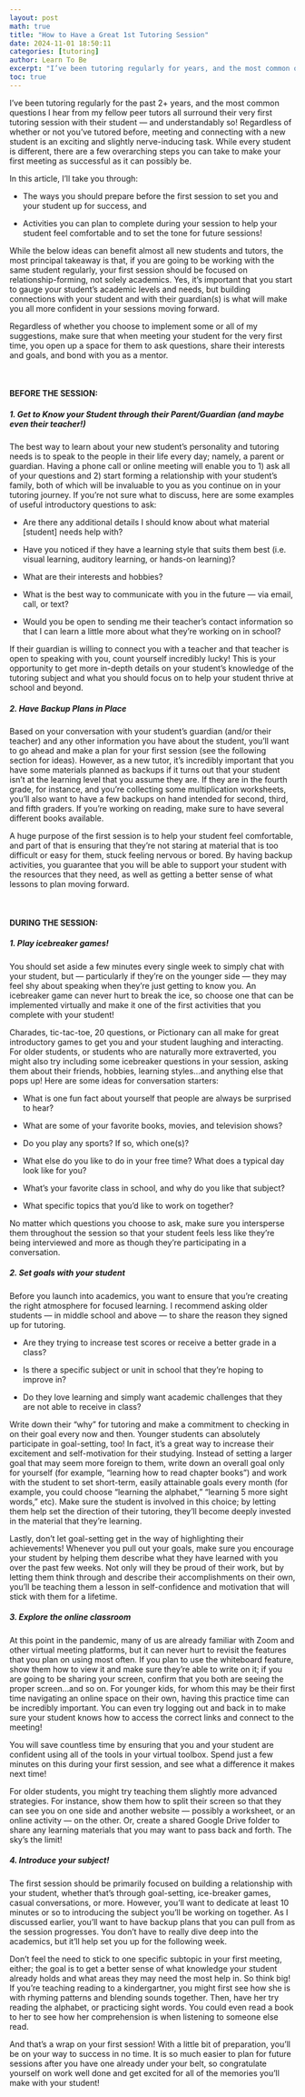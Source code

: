 ```yaml
---
layout: post
math: true
title: "How to Have a Great 1st Tutoring Session"
date: 2024-11-01 18:50:11
categories: [tutoring]
author: Learn To Be
excerpt: "I’ve been tutoring regularly for years, and the most common questions I hear from my peers all surround their very first tutoring session with their student."
toc: true
---
```


I’ve been tutoring regularly for the past 2+ years, and the most common questions I hear from my fellow peer tutors all surround their very first tutoring session with their student — and understandably so! Regardless of whether or not you’ve tutored before, meeting and connecting with a new student is an exciting and slightly nerve-inducing task. While every student is different, there are a few overarching steps you can take to make your first meeting as successful as it can possibly be.

In this article, I’ll take you through:

- The ways you should prepare before the first session to set you and your student up for success, and

- Activities you can plan to complete during your session to help your student feel comfortable and to set the tone for future sessions!

While the below ideas can benefit almost all new students and tutors, the most principal takeaway is that, if you are going to be working with the same student regularly, your first session should be focused on relationship-forming, not solely academics. Yes, it’s important that you start to gauge your student’s academic levels and needs, but building connections with your student and with their guardian(s) is what will make you all more confident in your sessions moving forward.

Regardless of whether you choose to implement some or all of my suggestions, make sure that when meeting your student for the very first time, you open up a space for them to ask questions, share their interests and goals, and bond with you as a mentor.

‍

#### BEFORE THE SESSION:

##### 1. Get to Know your Student through their Parent/Guardian (and maybe even their teacher!)

The best way to learn about your new student’s personality and tutoring needs is to speak to the people in their life every day; namely, a parent or guardian. Having a phone call or online meeting will enable you to 1) ask all of your questions and 2) start forming a relationship with your student’s family, both of which will be invaluable to you as you continue on in your tutoring journey. If you’re not sure what to discuss, here are some examples of useful introductory questions to ask:

- Are there any additional details I should know about what material [student] needs help with?

- Have you noticed if they have a learning style that suits them best (i.e. visual learning, auditory learning, or hands-on learning)?

- What are their interests and hobbies?

- What is the best way to communicate with you in the future — via email, call, or text?

- Would you be open to sending me their teacher’s contact information so that I can learn a little more about what they’re working on in school?

If their guardian is willing to connect you with a teacher and that teacher is open to speaking with you, count yourself incredibly lucky! This is your opportunity to get more in-depth details on your student’s knowledge of the tutoring subject and what you should focus on to help your student thrive at school and beyond.

##### 2. Have Backup Plans in Place

Based on your conversation with your student’s guardian (and/or their teacher) and any other information you have about the student, you’ll want to go ahead and make a plan for your first session (see the following section for ideas). However, as a new tutor, it’s incredibly important that you have some materials planned as backups if it turns out that your student isn’t at the learning level that you assume they are. If they are in the fourth grade, for instance, and you’re collecting some multiplication worksheets, you’ll also want to have a few backups on hand intended for second, third, and fifth graders. If you’re working on reading, make sure to have several different books available.

A huge purpose of the first session is to help your student feel comfortable, and part of that is ensuring that they’re not staring at material that is too difficult or easy for them, stuck feeling nervous or bored. By having backup activities, you guarantee that you will be able to support your student with the resources that they need, as well as getting a better sense of what lessons to plan moving forward.

‍

#### DURING THE SESSION:

##### 1. Play icebreaker games!

You should set aside a few minutes every single week to simply chat with your student, but — particularly if they’re on the younger side — they may feel shy about speaking when they’re just getting to know you. An icebreaker game can never hurt to break the ice, so choose one that can be implemented virtually and make it one of the first activities that you complete with your student!

Charades, tic-tac-toe, 20 questions, or Pictionary can all make for great introductory games to get you and your student laughing and interacting. For older students, or students who are naturally more extraverted, you might also try including some icebreaker questions in your session, asking them about their friends, hobbies, learning styles…and anything else that pops up! Here are some ideas for conversation starters:

- What is one fun fact about yourself that people are always be surprised to hear?

- What are some of your favorite books, movies, and television shows?

- Do you play any sports? If so, which one(s)?

- What else do you like to do in your free time? What does a typical day look like for you?

- What’s your favorite class in school, and why do you like that subject?

- What specific topics that you’d like to work on together?

No matter which questions you choose to ask, make sure you intersperse them throughout the session so that your student feels less like they’re being interviewed and more as though they’re participating in a conversation.

##### 2. Set goals with your student

Before you launch into academics, you want to ensure that you’re creating the right atmosphere for focused learning. I recommend asking older students — in middle school and above — to share the reason they signed up for tutoring.

- Are they trying to increase test scores or receive a better grade in a class?

- Is there a specific subject or unit in school that they’re hoping to improve in?

- Do they love learning and simply want academic challenges that they are not able to receive in class?

Write down their “why” for tutoring and make a commitment to checking in on their goal every now and then. Younger students can absolutely participate in goal-setting, too! In fact, it’s a great way to increase their excitement and self-motivation for their studying. Instead of setting a larger goal that may seem more foreign to them, write down an overall goal only for yourself (for example, “learning how to read chapter books”) and work with the student to set short-term, easily attainable goals every month (for example, you could choose “learning the alphabet,” “learning 5 more sight words,” etc). Make sure the student is involved in this choice; by letting them help set the direction of their tutoring, they’ll become deeply invested in the material that they’re learning.

Lastly, don’t let goal-setting get in the way of highlighting their achievements! Whenever you pull out your goals, make sure you encourage your student by helping them describe what they have learned with you over the past few weeks. Not only will they be proud of their work, but by letting them think through and describe their accomplishments on their own, you’ll be teaching them a lesson in self-confidence and motivation that will stick with them for a lifetime.

##### 3. Explore the online classroom

At this point in the pandemic, many of us are already familiar with Zoom and other virtual meeting platforms, but it can never hurt to revisit the features that you plan on using most often. If you plan to use the whiteboard feature, show them how to view it and make sure they’re able to write on it; if you are going to be sharing your screen, confirm that you both are seeing the proper screen…and so on. For younger kids, for whom this may be their first time navigating an online space on their own, having this practice time can be incredibly important. You can even try logging out and back in to make sure your student knows how to access the correct links and connect to the meeting!

You will save countless time by ensuring that you and your student are confident using all of the tools in your virtual toolbox. Spend just a few minutes on this during your first session, and see what a difference it makes next time!

For older students, you might try teaching them slightly more advanced strategies. For instance, show them how to split their screen so that they can see you on one side and another website — possibly a worksheet, or an online activity — on the other. Or, create a shared Google Drive folder to share any learning materials that you may want to pass back and forth. The sky’s the limit!

##### 4. Introduce your subject!

The first session should be primarily focused on building a relationship with your student, whether that’s through goal-setting, ice-breaker games, casual conversations, or more. However, you’ll want to dedicate at least 10 minutes or so to introducing the subject you’ll be working on together. As I discussed earlier, you’ll want to have backup plans that you can pull from as the session progresses. You don’t have to really dive deep into the academics, but it’ll help set you up for the following week.

Don’t feel the need to stick to one specific subtopic in your first meeting, either; the goal is to get a better sense of what knowledge your student already holds and what areas they may need the most help in. So think big! If you’re teaching reading to a kindergartner, you might first see how she is with rhyming patterns and blending sounds together. Then, have her try reading the alphabet, or practicing sight words. You could even read a book to her to see how her comprehension is when listening to someone else read.

And that’s a wrap on your first session! With a little bit of preparation, you’ll be on your way to success in no time. It is so much easier to plan for future sessions after you have one already under your belt, so congratulate yourself on work well done and get excited for all of the memories you’ll make with your student!

‍